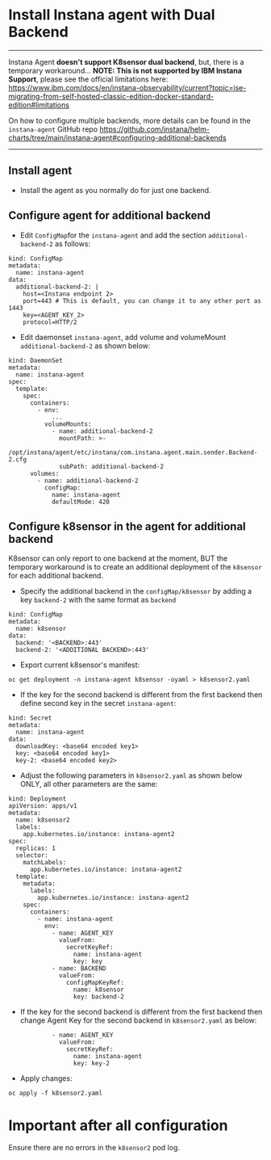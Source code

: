 # Install Instana agent with Dual Backend
---
Instana Agent **doesn't support K8sensor dual backend**, but, there is a temporary workaround...
**NOTE: This is not supported by IBM Instana Support**, please see the official limitations here:
https://www.ibm.com/docs/en/instana-observability/current?topic=ise-migrating-from-self-hosted-classic-edition-docker-standard-edition#limitations

On how to configure multiple backends, more details can be found in the `instana-agent` GitHub repo
https://github.com/instana/helm-charts/tree/main/instana-agent#configuring-additional-backends

---

## Install agent
- Install the agent as you normally do for just one backend.

## Configure agent for additional backend
- Edit `ConfigMap`for the `instana-agent` and add the section `additional-backend-2` as follows:

```
kind: ConfigMap
metadata:
  name: instana-agent
data:
  additional-backend-2: |
    host=<Instana endpoint 2>
    port=443 # This is default, you can change it to any other port as 1443
    key=<AGENT_KEY_2>
    protocol=HTTP/2
```

- Edit daemonset `instana-agent`, add volume and volumeMount `additional-backend-2` as shown below:

```
kind: DaemonSet
metadata:
  name: instana-agent
spec:
  template:
    spec:
      containers:
        - env:
            ...
          volumeMounts:
            - name: additional-backend-2
              mountPath: >-
                /opt/instana/agent/etc/instana/com.instana.agent.main.sender.Backend-2.cfg
              subPath: additional-backend-2
      volumes:
        - name: additional-backend-2
          configMap:
            name: instana-agent
            defaultMode: 420
```

## Configure k8sensor in the agent for additional backend

K8sensor can only report to one backend at the moment, BUT the temporary workaround is to create an additional deployment of the `k8sensor` for each additional backend.

- Specify the additional backend in the `configMap/k8sensor` by adding a key `backend-2` with the same format as `backend`

```
kind: ConfigMap
metadata:
  name: k8sensor
data:
  backend: '<BACKEND>:443'
  backend-2: '<ADDITIONAL BACKEND>:443'
```

- Export current k8sensor's manifest:

`oc get deployment -n instana-agent k8sensor -oyaml > k8sensor2.yaml`

- If the key for the second backend is different from the first backend then define second key in the secret `instana-agent`:

```
kind: Secret
metadata:
  name: instana-agent
data:
  downloadKey: <base64 encoded key1>
  key: <base64 encoded key1>
  key-2: <base64 encoded key2>
```

- Adjust the following parameters in `k8sensor2.yaml` as shown below ONLY, all other parameters are the same:

```
kind: Deployment
apiVersion: apps/v1
metadata:
  name: k8sensor2
  labels:
    app.kubernetes.io/instance: instana-agent2
spec:
  replicas: 1
  selector:
    matchLabels:
      app.kubernetes.io/instance: instana-agent2
  template:
    metadata:
      labels:
        app.kubernetes.io/instance: instana-agent2
    spec:
      containers:
        - name: instana-agent
          env:
            - name: AGENT_KEY
              valueFrom:
                secretKeyRef:
                  name: instana-agent
                  key: key
            - name: BACKEND
              valueFrom:
                configMapKeyRef:
                  name: k8sensor
                  key: backend-2
```

- If the key for the second backend is different from the first backend then change Agent Key for the second backend in `k8sensor2.yaml` as below:

```
            - name: AGENT_KEY
              valueFrom:
                secretKeyRef:
                  name: instana-agent
                  key: key-2
```

- Apply changes:

`oc apply -f k8sensor2.yaml`

# Important after all configuration
Ensure there are no errors in the `k8sensor2` pod log.
